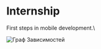# Internship
First steps in mobile development.\

![Граф Зависимостей](https://github.com/RekaEva/Internship/assets/104134879/5e3c85c5-6072-4eea-93a5-39f1816c01c4)
